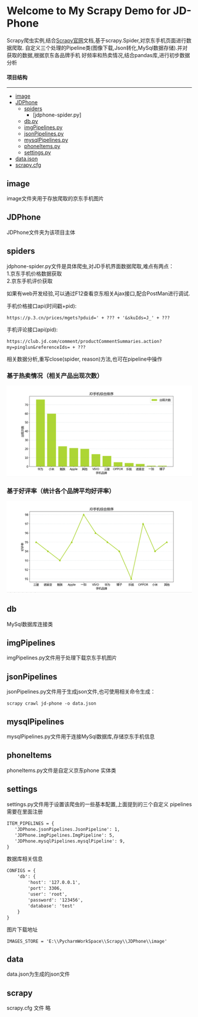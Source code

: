 Welcome to My Scrapy Demo for JD-Phone
=============
Scrapy爬虫实例,结合[Scrapy官网][官网地址]文档,基于scrapy.Spider,对京东手机页面进行数据爬取.
自定义三个处理的Pipeline类(图像下载,Json转化,MySql数据存储).并对获取的数据,根据京东各品牌手机
好频率和热卖情况,结合pandas库,进行初步数据分析

[官网地址]: https://docs.scrapy.org/en/latest/intro/tutorial.html     "Scrapy官网"

#### 项目结构
-------------
- [image](#image)
- [JDPhone](#JDPhone)
    - [spiders](#spiders)    
        - [jdphone-spider.py]          
    - [db.py](#db)
    - [imgPipelines.py](#imgPipelines)
    - [jsonPipelines.py](#jsonPipelines)
    - [mysqlPipelines.py](#mysqlPipelines)
    - [phoneItems.py](#phoneItems)
    - [settings.py](#settings)
- [data.json](#data)
- [scrapy.cfg](#scrapy)

## image

image文件夹用于存放爬取的京东手机图片


## JDPhone

JDPhone文件夹为该项目主体

## spiders

jdphone-spider.py文件是具体爬虫,对JD手机界面数据爬取,难点有两点：</br>
1.京东手机价格数据获取</br>
2.京东手机评价获取</br>

如果有web开发经验,可以通过F12查看京东相关Ajax接口,配合PostMan进行调试.

手机价格接口api(时间戳+pid):
````
https://p.3.cn/prices/mgets?pduid=' + ??? + '&skuIds=J_' + ???
````
手机评论接口api(pid):
````
https://club.jd.com/comment/productCommentSummaries.action?my=pinglun&referenceIds= + ???
````

相关数据分析,重写close(spider, reason)方法,也可在pipeline中操作


### 基于热卖情况（相关产品出现次数）   </br>
![](jd_pic_1.png)


### 基于好评率（统计各个品牌平均好评率）  </br>
![](jd_pic_2.png)



## db
MySql数据库连接类

## imgPipelines
imgPipelines.py文件用于处理下载京东手机图片

## jsonPipelines
jsonPipelines.py文件用于生成json文件,也可使用相关命令生成：
````
scrapy crawl jd-phone -o data.json
````

## mysqlPipelines
mysqlPipelines.py文件用于连接MySql数据库,存储京东手机信息

## phoneItems
phoneItems.py文件是自定义京东phone 实体类

## settings
settings.py文件用于设置该爬虫的一些基本配置,上面提到的三个自定义
pipelines需要在里面注册
````
ITEM_PIPELINES = {
   'JDPhone.jsonPipelines.JsonPipeline': 1,
   'JDPhone.imgPipelines.ImgPipeline': 5,
   'JDPhone.mysqlPipelines.mysqlPipeline': 9,
}
````

数据库相关信息
````
CONFIGS = {
    'db': {
        'host': '127.0.0.1',
        'port': 3306,
        'user': 'root',
        'password': '123456',
        'database': 'test'
    }
}
````

图片下载地址
````
IMAGES_STORE = 'E:\\PycharmWorkSpace\\Scrapy\\JDPhone\\image'
````


## data
data.json为生成的json文件

## scrapy
scrapy.cfg 文件 略



